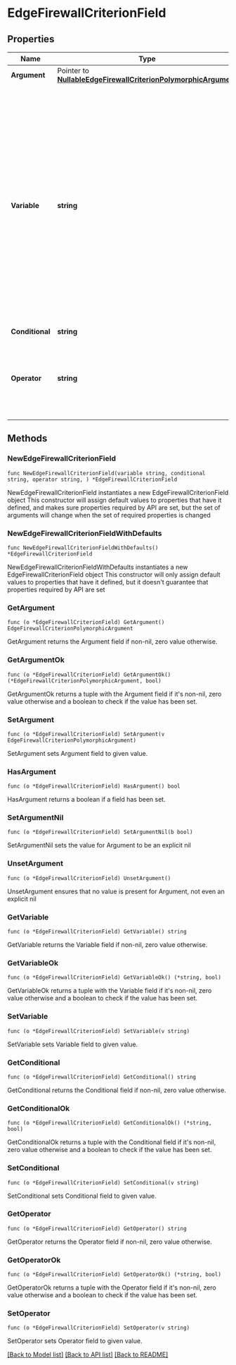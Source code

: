 # EdgeFirewallCriterionField

## Properties

Name | Type | Description | Notes
------------ | ------------- | ------------- | -------------
**Argument** | Pointer to [**NullableEdgeFirewallCriterionPolymorphicArgument**](EdgeFirewallCriterionPolymorphicArgument.md) |  | [optional] 
**Variable** | **string** | * &#x60;${header_accept}&#x60; - ${header_accept} * &#x60;${header_accept_encoding}&#x60; - ${header_accept_encoding} * &#x60;${header_accept_language}&#x60; - ${header_accept_language} * &#x60;${header_cookie}&#x60; - ${header_cookie} * &#x60;${header_origin}&#x60; - ${header_origin} * &#x60;${header_referer}&#x60; - ${header_referer} * &#x60;${header_user_agent}&#x60; - ${header_user_agent} * &#x60;${host}&#x60; - ${host} * &#x60;${network}&#x60; - ${network} * &#x60;${request_args}&#x60; - ${request_args} * &#x60;${request_method}&#x60; - ${request_method} * &#x60;${request_uri}&#x60; - ${request_uri} * &#x60;${scheme}&#x60; - ${scheme} * &#x60;${ssl_verification_status}&#x60; - ${ssl_verification_status} * &#x60;${client_certificate_validation}&#x60; - ${client_certificate_validation} | 
**Conditional** | **string** | * &#x60;if&#x60; - if * &#x60;or&#x60; - or * &#x60;and&#x60; - and | 
**Operator** | **string** | * &#x60;does_not_exist&#x60; - does_not_exist * &#x60;does_not_match&#x60; - does_not_match * &#x60;does_not_start_with&#x60; - does_not_start_with * &#x60;exists&#x60; - exists * &#x60;is_equal&#x60; - is_equal * &#x60;is_in_list&#x60; - is_in_list * &#x60;is_not_equal&#x60; - is_not_equal * &#x60;is_not_in_list&#x60; - is_not_in_list * &#x60;matches&#x60; - matches * &#x60;starts_with&#x60; - starts_with | 

## Methods

### NewEdgeFirewallCriterionField

`func NewEdgeFirewallCriterionField(variable string, conditional string, operator string, ) *EdgeFirewallCriterionField`

NewEdgeFirewallCriterionField instantiates a new EdgeFirewallCriterionField object
This constructor will assign default values to properties that have it defined,
and makes sure properties required by API are set, but the set of arguments
will change when the set of required properties is changed

### NewEdgeFirewallCriterionFieldWithDefaults

`func NewEdgeFirewallCriterionFieldWithDefaults() *EdgeFirewallCriterionField`

NewEdgeFirewallCriterionFieldWithDefaults instantiates a new EdgeFirewallCriterionField object
This constructor will only assign default values to properties that have it defined,
but it doesn't guarantee that properties required by API are set

### GetArgument

`func (o *EdgeFirewallCriterionField) GetArgument() EdgeFirewallCriterionPolymorphicArgument`

GetArgument returns the Argument field if non-nil, zero value otherwise.

### GetArgumentOk

`func (o *EdgeFirewallCriterionField) GetArgumentOk() (*EdgeFirewallCriterionPolymorphicArgument, bool)`

GetArgumentOk returns a tuple with the Argument field if it's non-nil, zero value otherwise
and a boolean to check if the value has been set.

### SetArgument

`func (o *EdgeFirewallCriterionField) SetArgument(v EdgeFirewallCriterionPolymorphicArgument)`

SetArgument sets Argument field to given value.

### HasArgument

`func (o *EdgeFirewallCriterionField) HasArgument() bool`

HasArgument returns a boolean if a field has been set.

### SetArgumentNil

`func (o *EdgeFirewallCriterionField) SetArgumentNil(b bool)`

 SetArgumentNil sets the value for Argument to be an explicit nil

### UnsetArgument
`func (o *EdgeFirewallCriterionField) UnsetArgument()`

UnsetArgument ensures that no value is present for Argument, not even an explicit nil
### GetVariable

`func (o *EdgeFirewallCriterionField) GetVariable() string`

GetVariable returns the Variable field if non-nil, zero value otherwise.

### GetVariableOk

`func (o *EdgeFirewallCriterionField) GetVariableOk() (*string, bool)`

GetVariableOk returns a tuple with the Variable field if it's non-nil, zero value otherwise
and a boolean to check if the value has been set.

### SetVariable

`func (o *EdgeFirewallCriterionField) SetVariable(v string)`

SetVariable sets Variable field to given value.


### GetConditional

`func (o *EdgeFirewallCriterionField) GetConditional() string`

GetConditional returns the Conditional field if non-nil, zero value otherwise.

### GetConditionalOk

`func (o *EdgeFirewallCriterionField) GetConditionalOk() (*string, bool)`

GetConditionalOk returns a tuple with the Conditional field if it's non-nil, zero value otherwise
and a boolean to check if the value has been set.

### SetConditional

`func (o *EdgeFirewallCriterionField) SetConditional(v string)`

SetConditional sets Conditional field to given value.


### GetOperator

`func (o *EdgeFirewallCriterionField) GetOperator() string`

GetOperator returns the Operator field if non-nil, zero value otherwise.

### GetOperatorOk

`func (o *EdgeFirewallCriterionField) GetOperatorOk() (*string, bool)`

GetOperatorOk returns a tuple with the Operator field if it's non-nil, zero value otherwise
and a boolean to check if the value has been set.

### SetOperator

`func (o *EdgeFirewallCriterionField) SetOperator(v string)`

SetOperator sets Operator field to given value.



[[Back to Model list]](../README.md#documentation-for-models) [[Back to API list]](../README.md#documentation-for-api-endpoints) [[Back to README]](../README.md)


